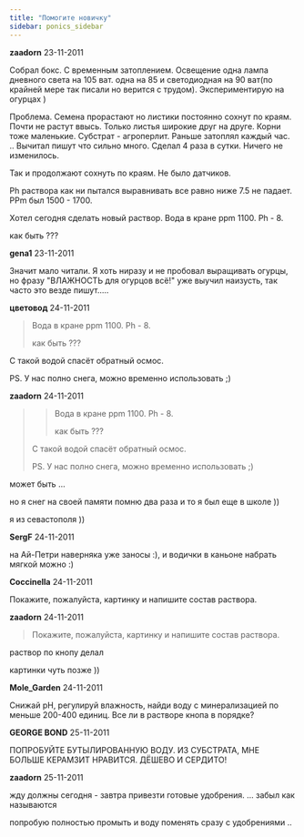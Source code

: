 ```yaml
---
title: "Помогите новичку"
sidebar: ponics_sidebar
---
```


**zaadorn** 23-11-2011

Собрал бокс. С временным затоплением. Освещение одна лампа дневного света на 105 ват. одна на 85 и светодиодная на 90 ват(по крайней мере так писали но верится с трудом). Экспериментирую на огурцах ) 

Проблема. Семена прорастают но листики постоянно сохнут по краям. Почти не растут ввысь. Только листья широкие друг на друге. Корни тоже маленькие. Субстрат - агроперлит. Раньше затоплял каждый час. .. Вычитал пишут что сильно много. Сделал 4 раза в сутки. Ничего не изменилось. 

Так и продолжают сохнуть по краям. Не было датчиков.

Ph раствора как ни пытался выравнивать все равно ниже 7.5 не падает. PPm был 1500 - 1700.

Хотел сегодня сделать новый раствор. Вода в кране ppm 1100. Ph - 8. 

как быть ??? 



**gena1** 23-11-2011

Значит мало читали. Я хоть ниразу и не пробовал выращивать огурцы, но фразу "ВЛАЖНОСТЬ для огурцов всё!" уже выучил наизусть, так часто это везде пишут.....


**цветовод** 24-11-2011

> Вода в кране ppm 1100. Ph - 8. 
> 
> как быть ???

С такой водой спасёт обратный осмос.

РS. У нас полно снега, можно временно использовать ;)


**zaadorn** 24-11-2011

> > Вода в кране ppm 1100. Ph - 8. 
> > 
> > как быть ???
> 
> 
> 
> С такой водой спасёт обратный осмос.
> 
> РS. У нас полно снега, можно временно использовать ;)

может быть ... 

но я снег на своей памяти помню два раза и то я был еще в школе )) 

я из севастополя ))


**SergF** 24-11-2011

на Ай-Петри наверняка уже заносы :), и водички в каньоне набрать мягкой можно :)


**Coccinella** 24-11-2011

Покажите, пожалуйста, картинку и напишите состав раствора.


**zaadorn** 24-11-2011

> Покажите, пожалуйста, картинку и напишите состав раствора.

раствор по кнопу делал 

картинки чуть позже )) 


**Mole_Garden** 24-11-2011

Снижай pH, регулируй влажность, найди воду с минерализацией по меньше 200-400 единиц. Все ли в растворе кнопа в порядке?


**GEORGE BOND** 25-11-2011

ПОПРОБУЙТЕ БУТЫЛИРОВАННУЮ ВОДУ. ИЗ СУБСТРАТА, МНЕ БОЛЬШЕ КЕРАМЗИТ НРАВИТСЯ. ДЁШЕВО И СЕРДИТО!


**zaadorn** 25-11-2011

жду должны сегодня - завтра привезти готовые удобрения. ... забыл как называются 

попробую полностью промыть и воду поменять сразу с удобрениями ..


